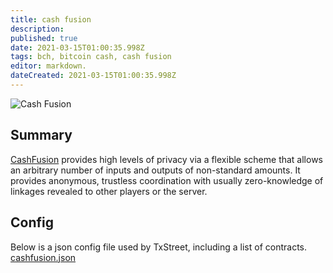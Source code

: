 ```yaml
---
title: cash fusion                                          
description:                                          
published: true                                       
date: 2021-03-15T01:00:35.998Z                        
tags: bch, bitcoin cash, cash fusion                                
editor: markdown.                                    
dateCreated: 2021-03-15T01:00:35.998Z 
---
```


![Cash Fusion](https://txstreet.com/static/img/singles/house_logos/cashfusion.png)

## Summary

[CashFusion](https://github.com/cashshuffle/spec/blob/master/CASHFUSION.md) provides high levels of privacy via a flexible scheme that allows an arbitrary number of inputs and outputs of non-standard amounts. It provides anonymous, trustless coordination with usually zero-knowledge of linkages revealed to other players or the server.
 

## Config

Below is a json config file used by TxStreet, including a list of contracts.
[cashfusion.json](/bitcoincash/houses/cashfusion.json)